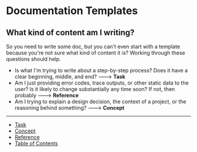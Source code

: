 # Documentation Templates

## What kind of content am I writing?
So you need to write some doc, but you can't even start with a template because you're not sure what kind of content it is? Working through these questions should help.

* Is what I'm trying to write about a step-by-step process? Does it have a clear beginning, middle, and end? ---> **Task**
* Am I just providing error codes, trace outputs, or other static data to the user? Is it likely to change substantially any time soon? If not, then probably ---> **Reference**
* Am I trying to explain a design decision, the context of a project, or the reasoning behind something? ---> **Concept**
---

* [Task](task-template.md)
* [Concept](concept-template.md)
* [Reference](reference-template.md)
* [Table of Contents](toc-template.md)
